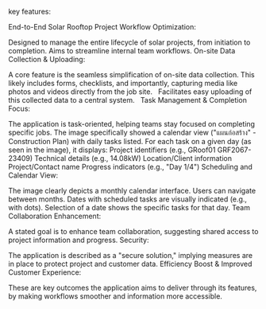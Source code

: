 key features:

End-to-End Solar Rooftop Project Workflow Optimization:

Designed to manage the entire lifecycle of solar projects, from initiation to completion.
Aims to streamline internal team workflows.
On-site Data Collection & Uploading:

A core feature is the seamless simplification of on-site data collection. This likely includes forms, checklists, and importantly, capturing media like photos and videos directly from the job site.    
Facilitates easy uploading of this collected data to a central system.    
Task Management & Completion Focus:

The application is task-oriented, helping teams stay focused on completing specific jobs.
The image specifically showed a calendar view ("แผนก่อสร้าง" - Construction Plan) with daily tasks listed.
For each task on a given day (as seen in the image), it displays:
Project identifiers (e.g., GRoof01 GRF2067-23409)
Technical details (e.g., 14.08kW)
Location/Client information
Project/Contact name
Progress indicators (e.g., "Day 1/4")
Scheduling and Calendar View:

The image clearly depicts a monthly calendar interface.
Users can navigate between months.
Dates with scheduled tasks are visually indicated (e.g., with dots).
Selection of a date shows the specific tasks for that day.
Team Collaboration Enhancement:

A stated goal is to enhance team collaboration, suggesting shared access to project information and progress.
Security:

The application is described as a "secure solution," implying measures are in place to protect project and customer data.
Efficiency Boost & Improved Customer Experience:

These are key outcomes the application aims to deliver through its features, by making workflows smoother and information more accessible.